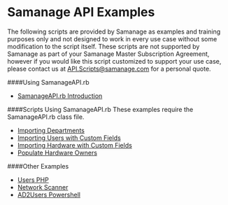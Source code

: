 # **Samanage API Examples**

The following scripts are provided by Samanage as examples and training purposes only and not designed to work in every use case without some modification to the script itself. These scripts are not supported by Samanage as part of your Samanage Master Subscription Agreement, however if you would like this script customized to support your use case, please contact us at API.Scripts@samanage.com for a personal quote.



####Using SamanageAPI.rb
* [SamanageAPI.rb Introduction](/SamanageAPI)


####Scripts Using SamanageAPI.rb
These examples require the SamanageAPI.rb class file.
* [Importing Departments](/Import%20Departments)
* [Importing Users with Custom Fields](/Import%20Users)
* [Importing Hardware with Custom Fields](/Import%20Hardwares)
* [Populate Hardware Owners](/Populate%20Hardware%20Owners)

####Other Examples
* [Users PHP](/Users%20-%20PHP)
* [Network Scanner](/Samanage%20Network%20Scanner)
* [AD2Users Powershell](Active%20Directory%20to%20Users)


